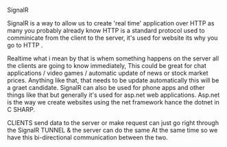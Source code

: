 SignalR

SignalR is a way to allow us to create 'real time' application over HTTP as many you probably already know
HTTP is a standard protocol used to comminicate from the client to the server, it's used for website its why you go to HTTP .

Realtime what i mean by that is whem something happens on the server all the clients are going to know immediately,
This could be great for chat applications / video games / automatic update of news or stock market prices.
Anything like that, that needs to be update automatically this will be a graet candidate.
SignalR can also be used for phone apps and other things like that but generally it's used for asp.net web applications.
Asp.net is the way we create websites using the net framework hance the dotnet in C SHARP.

CLIENTS  send data to the server or make request can just go right through the SignalR TUNNEL & the server can do the same
At the same time so we have this bi-directional communication between the two.




